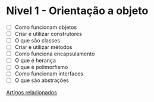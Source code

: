 # Nivel 1 - Orientação a objeto

- [ ] Como funcionam objetos
- [ ] Criar e utilizar construtores
- [ ] O que são classes
- [ ] Criar e utilizar métodos
- [ ] Como funciona encapsulamento
- [ ] O que é herança
- [ ] O que é polimorfismo
- [ ] Como funcionam interfaces
- [ ] O que são abstrações

[Artigos relacionados](https://techguide.sh/pt-BR/path/python/oop-concepts/)
